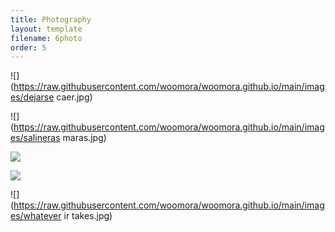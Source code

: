 ```yaml
---
title: Photography
layout: template
filename: 6photo
order: 5
--- 
```


![](https://raw.githubusercontent.com/woomora/woomora.github.io/main/images/dejarse caer.jpg)

![](https://raw.githubusercontent.com/woomora/woomora.github.io/main/images/salineras maras.jpg)

![](https://raw.githubusercontent.com/woomora/woomora.github.io/main/images/memoria.jpg)

![](https://raw.githubusercontent.com/woomora/woomora.github.io/main/images/vinicunca.jpg)

![](https://raw.githubusercontent.com/woomora/woomora.github.io/main/images/whatever ir takes.jpg)

